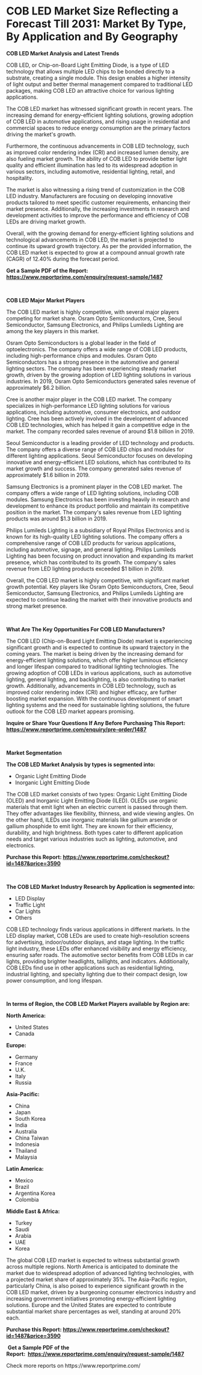 <p><h1>COB LED Market Size Reflecting a Forecast Till 2031: Market By Type, By Application and By Geography</h1></p><p><strong>COB LED Market Analysis and Latest Trends</strong></p>
<p><p>COB LED, or Chip-on-Board Light Emitting Diode, is a type of LED technology that allows multiple LED chips to be bonded directly to a substrate, creating a single module. This design enables a higher intensity of light output and better thermal management compared to traditional LED packages, making COB LED an attractive choice for various lighting applications.</p><p>The COB LED market has witnessed significant growth in recent years. The increasing demand for energy-efficient lighting solutions, growing adoption of COB LED in automotive applications, and rising usage in residential and commercial spaces to reduce energy consumption are the primary factors driving the market's growth.</p><p>Furthermore, the continuous advancements in COB LED technology, such as improved color rendering index (CRI) and increased lumen density, are also fueling market growth. The ability of COB LED to provide better light quality and efficient illumination has led to its widespread adoption in various sectors, including automotive, residential lighting, retail, and hospitality.</p><p>The market is also witnessing a rising trend of customization in the COB LED industry. Manufacturers are focusing on developing innovative products tailored to meet specific customer requirements, enhancing their market presence. Additionally, the increasing investments in research and development activities to improve the performance and efficiency of COB LEDs are driving market growth.</p><p>Overall, with the growing demand for energy-efficient lighting solutions and technological advancements in COB LED, the market is projected to continue its upward growth trajectory. As per the provided information, the COB LED market is expected to grow at a compound annual growth rate (CAGR) of 12.40% during the forecast period.</p></p>
<p><strong>Get a Sample PDF of the Report:&nbsp; <a href="https://www.reportprime.com/enquiry/request-sample/1487">https://www.reportprime.com/enquiry/request-sample/1487</a></strong></p>
<p>&nbsp;</p>
<p><strong>COB LED Major Market Players</strong></p>
<p><p>The COB LED market is highly competitive, with several major players competing for market share. Osram Opto Semiconductors, Cree, Seoul Semiconductor, Samsung Electronics, and Philips Lumileds Lighting are among the key players in this market.</p><p>Osram Opto Semiconductors is a global leader in the field of optoelectronics. The company offers a wide range of COB LED products, including high-performance chips and modules. Osram Opto Semiconductors has a strong presence in the automotive and general lighting sectors. The company has been experiencing steady market growth, driven by the growing adoption of LED lighting solutions in various industries. In 2019, Osram Opto Semiconductors generated sales revenue of approximately $6.2 billion.</p><p>Cree is another major player in the COB LED market. The company specializes in high-performance LED lighting solutions for various applications, including automotive, consumer electronics, and outdoor lighting. Cree has been actively involved in the development of advanced COB LED technologies, which has helped it gain a competitive edge in the market. The company recorded sales revenue of around $1.8 billion in 2019.</p><p>Seoul Semiconductor is a leading provider of LED technology and products. The company offers a diverse range of COB LED chips and modules for different lighting applications. Seoul Semiconductor focuses on developing innovative and energy-efficient LED solutions, which has contributed to its market growth and success. The company generated sales revenue of approximately $1.6 billion in 2019.</p><p>Samsung Electronics is a prominent player in the COB LED market. The company offers a wide range of LED lighting solutions, including COB modules. Samsung Electronics has been investing heavily in research and development to enhance its product portfolio and maintain its competitive position in the market. The company's sales revenue from LED lighting products was around $1.3 billion in 2019.</p><p>Philips Lumileds Lighting is a subsidiary of Royal Philips Electronics and is known for its high-quality LED lighting solutions. The company offers a comprehensive range of COB LED products for various applications, including automotive, signage, and general lighting. Philips Lumileds Lighting has been focusing on product innovation and expanding its market presence, which has contributed to its growth. The company's sales revenue from LED lighting products exceeded $1 billion in 2019.</p><p>Overall, the COB LED market is highly competitive, with significant market growth potential. Key players like Osram Opto Semiconductors, Cree, Seoul Semiconductor, Samsung Electronics, and Philips Lumileds Lighting are expected to continue leading the market with their innovative products and strong market presence.</p></p>
<p>&nbsp;</p>
<p><strong>What Are The Key Opportunities For COB LED Manufacturers?</strong></p>
<p><p>The COB LED (Chip-on-Board Light Emitting Diode) market is experiencing significant growth and is expected to continue its upward trajectory in the coming years. The market is being driven by the increasing demand for energy-efficient lighting solutions, which offer higher luminous efficiency and longer lifespan compared to traditional lighting technologies. The growing adoption of COB LEDs in various applications, such as automotive lighting, general lighting, and backlighting, is also contributing to market growth. Additionally, advancements in COB LED technology, such as improved color rendering index (CRI) and higher efficacy, are further boosting market expansion. With the continuous development of smart lighting systems and the need for sustainable lighting solutions, the future outlook for the COB LED market appears promising.</p></p>
<p><strong>Inquire or Share Your Questions If Any Before Purchasing This Report: <a href="https://www.reportprime.com/enquiry/pre-order/1487">https://www.reportprime.com/enquiry/pre-order/1487</a></strong></p>
<p>&nbsp;</p>
<p><strong>Market Segmentation</strong></p>
<p><strong>The COB LED Market Analysis by types is segmented into:</strong></p>
<p><ul><li>Organic Light Emitting Diode</li><li>Inorganic Light Emitting Diode</li></ul></p>
<p><p>The COB LED market consists of two types: Organic Light Emitting Diode (OLED) and Inorganic Light Emitting Diode (ILED). OLEDs use organic materials that emit light when an electric current is passed through them. They offer advantages like flexibility, thinness, and wide viewing angles. On the other hand, ILEDs use inorganic materials like gallium arsenide or gallium phosphide to emit light. They are known for their efficiency, durability, and high brightness. Both types cater to different application needs and target various industries such as lighting, automotive, and electronics.</p></p>
<p><strong>Purchase this Report:&nbsp;<a href="https://www.reportprime.com/checkout?id=1487&price=3590">https://www.reportprime.com/checkout?id=1487&price=3590</a></strong></p>
<p>&nbsp;</p>
<p><strong>The COB LED Market Industry Research by Application is segmented into:</strong></p>
<p><ul><li>LED Display</li><li>Traffic Light</li><li>Car Lights</li><li>Others</li></ul></p>
<p><p>COB LED technology finds various applications in different markets. In the LED display market, COB LEDs are used to create high-resolution screens for advertising, indoor/outdoor displays, and stage lighting. In the traffic light industry, these LEDs offer enhanced visibility and energy efficiency, ensuring safer roads. The automotive sector benefits from COB LEDs in car lights, providing brighter headlights, taillights, and indicators. Additionally, COB LEDs find use in other applications such as residential lighting, industrial lighting, and specialty lighting due to their compact design, low power consumption, and long lifespan.</p></p>
<p>&nbsp;</p>
<p><strong>In terms of Region, the COB LED Market Players available by Region are:</strong></p>
<p>
    <p> <strong> North America: </strong>
        <ul>
            <li>United States</li>
            <li>Canada</li>
        </ul>
        </p> 
    <p> <strong> Europe: </strong>
        <ul>
            <li>Germany</li>
            <li>France</li>
            <li>U.K.</li>
            <li>Italy</li>
            <li>Russia</li>
        </ul>
        </p> 
    <p> <strong> Asia-Pacific: </strong>
        <ul>
            <li>China</li>
            <li>Japan</li>
            <li>South Korea</li>
            <li>India</li>
            <li>Australia</li>
            <li>China Taiwan</li>
            <li>Indonesia</li>
            <li>Thailand</li>
            <li>Malaysia</li>
        </ul>
        </p> 
    <p> <strong> Latin America: </strong>
        <ul>
            <li>Mexico</li>
            <li>Brazil</li>
            <li>Argentina Korea</li>
            <li>Colombia</li>
        </ul>
        </p> 
    <p> <strong> Middle East & Africa: </strong>
        <ul>
            <li>Turkey</li>
            <li>Saudi</li>
            <li>Arabia</li>
            <li>UAE</li>
            <li>Korea</li>
        </ul>
    </p>
    </p>
<p><p>The global COB LED market is expected to witness substantial growth across multiple regions. North America is anticipated to dominate the market due to widespread adoption of advanced lighting technologies, with a projected market share of approximately 35%. The Asia-Pacific region, particularly China, is also poised to experience significant growth in the COB LED market, driven by a burgeoning consumer electronics industry and increasing government initiatives promoting energy-efficient lighting solutions. Europe and the United States are expected to contribute substantial market share percentages as well, standing at around 20% each.</p></p>
<p><strong>Purchase this Report: <a href="https://www.reportprime.com/checkout?id=1487&price=3590">https://www.reportprime.com/checkout?id=1487&price=3590</a></strong></p>
<p>&nbsp;<strong>Get a Sample PDF of the Report:&nbsp;&nbsp;<a href="https://www.reportprime.com/enquiry/request-sample/1487">https://www.reportprime.com/enquiry/request-sample/1487</a></strong></p>
<p><strong></strong></p>
<p>Check more reports on https://www.reportprime.com/</p>